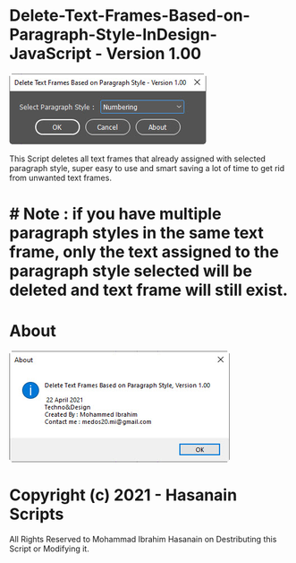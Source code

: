 # Delete-Text-Frames-Based-on-Paragraph-Style-InDesign-JavaScript - Version 1.00


![userinterface](https://github.com/medos20/Delete-Text-Frames-Based-on-Paragraph-Style-InDesign-JavaScript/blob/main/deletePS-tf.jpg)

This Script deletes all text frames that already assigned with selected paragraph style, super easy to use and smart saving a lot of time to get rid from unwanted text frames.

# # Note : if you have multiple paragraph styles in the same text frame, only the text assigned to the paragraph style selected will be deleted and text frame will still exist.

# About

![about](https://github.com/medos20/Delete-Text-Frames-Based-on-Paragraph-Style-InDesign-JavaScript/blob/main/deletePS-about.jpg)

# Copyright (c) 2021 - Hasanain Scripts
All Rights Reserved to Mohammad Ibrahim Hasanain on Destributing this Script or Modifying it.
